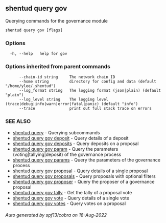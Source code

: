 ## shentud query gov

Querying commands for the governance module

```
shentud query gov [flags]
```

### Options

```
  -h, --help   help for gov
```

### Options inherited from parent commands

```
      --chain-id string     The network chain ID
      --home string         directory for config and data (default "/home/ylee/.shentud")
      --log_format string   The logging format (json|plain) (default "plain")
      --log_level string    The logging level (trace|debug|info|warn|error|fatal|panic) (default "info")
      --trace               print out full stack trace on errors
```

### SEE ALSO

* [shentud query](shentud_query.md)	 - Querying subcommands
* [shentud query gov deposit](shentud_query_gov_deposit.md)	 - Query details of a deposit
* [shentud query gov deposits](shentud_query_gov_deposits.md)	 - Query deposits on a proposal
* [shentud query gov param](shentud_query_gov_param.md)	 - Query the parameters (voting|tallying|deposit) of the governance process
* [shentud query gov params](shentud_query_gov_params.md)	 - Query the parameters of the governance process
* [shentud query gov proposal](shentud_query_gov_proposal.md)	 - Query details of a single proposal
* [shentud query gov proposals](shentud_query_gov_proposals.md)	 - Query proposals with optional filters
* [shentud query gov proposer](shentud_query_gov_proposer.md)	 - Query the proposer of a governance proposal
* [shentud query gov tally](shentud_query_gov_tally.md)	 - Get the tally of a proposal vote
* [shentud query gov vote](shentud_query_gov_vote.md)	 - Query details of a single vote
* [shentud query gov votes](shentud_query_gov_votes.md)	 - Query votes on a proposal

###### Auto generated by spf13/cobra on 18-Aug-2022
